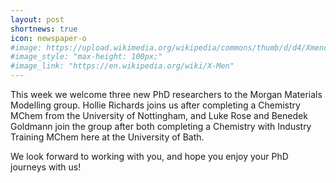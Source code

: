 ```yaml
---
layout: post
shortnews: true
icon: newspaper-o
#image: https://upload.wikimedia.org/wikipedia/commons/thumb/d/d4/Xmencomic-logo.svg/2000px-Xmencomic-logo.svg.png
#image_style: "max-height: 100px;"
#image_link: "https://en.wikipedia.org/wiki/X-Men"
---
```


This week we welcome three new PhD researchers to the Morgan Materials Modelling group. Hollie Richards joins us after completing a Chemistry MChem from the University of Nottingham, and Luke Rose and Benedek Goldmann join the group after both completing a Chemistry with Industry Training MChem here at the University of Bath. 

We look forward to working with you, and hope you enjoy your PhD journeys with us!
